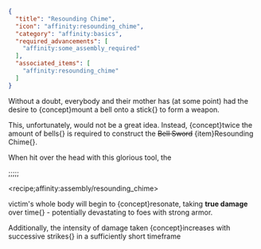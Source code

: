 ```json
{
  "title": "Resounding Chime",
  "icon": "affinity:resounding_chime",
  "category": "affinity:basics",
  "required_advancements": [
    "affinity:some_assembly_required"
  ],
  "associated_items": [
    "affinity:resounding_chime"
  ]
}
```

Without a doubt, everybody and their mother has (at some point) had the desire to {concept}mount a bell onto a stick{}
to form a weapon.


This, unfortunately, would not be a great idea. Instead, {concept}twice the amount of bells{} is required to construct
the ~~Bell Sword~~ {item}Resounding Chime{}.


When hit over the head with this glorious tool, the

;;;;;

<recipe;affinity:assembly/resounding_chime>

victim's whole body will begin to {concept}resonate, taking __true damage__ over time{} - potentially devastating to
foes with strong armor. 


Additionally, the intensity of damage taken {concept}increases with successive strikes{} in a
sufficiently short timeframe